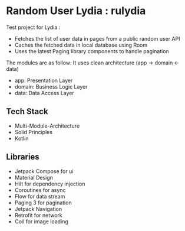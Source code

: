 # Random User Lydia : rulydia

Test project for Lydia :

- Fetches the list of user data in pages from a public random user API
- Caches the fetched data in local database using Room
- Uses the latest Paging library components to handle pagination

The modules are as follow:
It uses clean architecture (app → domain ← data)

* app: Presentation Layer
* domain: Business Logic Layer
* data: Data Access Layer

## Tech Stack

* Multi-Module-Architecture
* Solid Principles
* Kotlin

## Libraries
* Jetpack Compose for ui
* Material Design
* Hilt for dependency injection
* Coroutines for async
* Flow for data stream
* Paging 3 for pagination
* Jetpack Navigation
* Retrofit for network
* Coil for image loading
